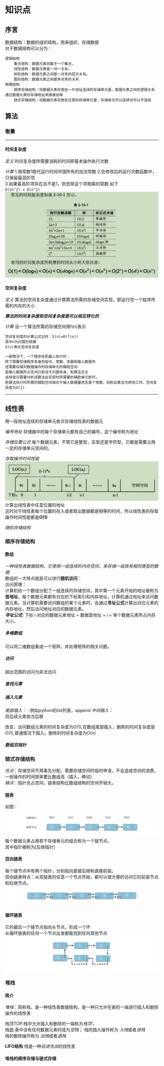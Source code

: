 # 知识点

## 序言
数据结构：数据的组织结构，用来组织，存储数据    
对于数据结构可以分为：
```  
逻辑结构    
    集合结构：数据元素同属于一个集合。  
    线性结构：数据元素是一对一关系。    
    树形结构：数据元素之间是一对多的层次关系。
    图形结构：数据元素之间是多对多的关系
物理结构
    顺序存储结构：将数据元素存放在一片地址连续的存储单元里，数据元素之间的逻辑关系通过数据元素的存储地址来直接反映  
    链式存储结构：将数据元素存放在任意的存储单元里，存储单元可以连续也可以不连续    

```

## 算法
### 衡量

---

#### 时间复杂度
*定义*
时间复杂度所需要消耗的时间即基本操作执行次数    

*计算*
1.用常数1取代运行时间中国所有的加法常数 
2.在修改后的运行次数函数中，只保留最高阶项  
3.如果最高阶项存在且不是1，则去除这个项相乘的常数.如下  
` O(2n^2) = O(n^2) `    
![alt text](image.png)  

#### 空间复杂度
*定义*
 算法的空间复杂度通过计算算法所需的存储空间实现，即运行完一个程序所需的内存的大小    

***算法的时间复杂度和空间复杂度是可以相互转化的***

*计算*
设一个算法所需的存储空间用f(n)表示
```
空间复杂度的计算公式记作：S(n)=O(f(n))　　
其中n为问题的规模
S(n)表示空间复杂度
```
```
一般情况下，一个程序在机器上执行时：    
除了需要存储程序本身的指令，常数，变量和输入数据外  
还需要存储对数据操作的存储单元的辅助空间    
若输入数据所占空间只取决于问题本身，和算法无关      
这样就只需要分析该算法在实现时所需要的辅助单元即可，    
若算法执行时所需的辅助空间相对于输入数据量而言是个常数，则称此算法为原地工作，空间复杂度为O(1)  

```


---


## 线性表
用一段地址连续的存储单元依次存储线性表的数据元  

*编号地址*
存储器中的每个存储单元都有自己的编号，这个编号称为地址

*存储位置公式*
每个数据元素，不管它是整型，实型还是字符型，它都是需要占用一定的存储单元空间的。    

*存取操作时间性能*  
![alt text](3299b62adab56610e01de064e0154606.png)   
计算出线性表中任意位置的地址    
这时对于线性表每个位置的存入或者取出数据都是相等的时间，所以线性表的存取操作时间性能都是**O(1)**    
    
*随机存储结构*  

### 顺序存储结构

#### 数组
*一种线性表数据结构，它使用一组连续的内存空间，来存储一组具有相同类型的数据*    
数组的一大特点就是可以进行**随机访问**：    
访问原理：  
计算机给一个数组分配了一组连续的存储空间，其中第一个元素开始的地址被称为**首地址**。每个数据元素都有对应的下标索引和内存地址，计算机通过地址来访问数据元素。当计算机需要访问数组的某个元素时，会通过**寻址公式**计算出对应元素的内存地址，然后访问地址对应的数据元素。  
___寻址公式:___ 下标 i 对应的数据元素地址 = 数据首地址 + i × 单个数据元素所占内存大小。 

##### 多维数组

可以将二维数组看成一个矩阵，并处理矩阵的相关问题。  

##### 访问
超出范围的访问为非法访问    

##### 查找元素    

##### 插入元素    
*尾部插入：*    ·
例如python的list列表，append
*中间插入：*    
将后续元素依次后移  

改变，访问数组元素的时间复杂度为O(1),在数组尾部插入，删除的时间复杂度是O(1),普通情况下插入。删除的时间复杂度为O(n)  

##### 数组双指针

### 链式存储结构
*优点*：存储空间不用事先分配，需要存储空间时临时申请，不会造成空间的浪费，一些操作的时间效率要比数组高（插入，移动）    
*缺点*：指针也占空间，链表结构比数组结构的空间开销大。

#### 链表   
如图：  
![alt text](image-1.png)    
每个数据元素占用若干存储单元的组合称为一个链节点。  
其中指针被称为[后继指针]    

#### 双向链表   
每个链节点中有两个指针，分别指向直接后继和直接前驱。    
双向链表特点：从双链表的任意一个节点开始，都可以很方便的访问它的前驱节点和后继节点。    
![alt text](image-2.png)

#### 循环链表
它的最后一个链节点指向头节点，形成一个环    
从循环链表的任何一个节点出发都能找到任何其他节点    
![alt text](image-3.png)

### 堆栈
#### 简介
*堆栈*：简称栈，是一种线性表数据结构，是一种只允许在表的一端进行插入和删除操作的线性表    

栈顶TOP:栈中允许插入和删除的一端称为*栈顶*；    
栈底:表中没有任何数据元素时成为*空栈*； 
栈的插入操作称为 *入栈*或者*进栈*   
栈的删除操作称为 *出栈*或者*退栈*

**LIFO结构** 栈是一种*后进先出*的线性表 

#### 堆栈的顺序存储与链式存储














